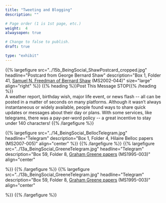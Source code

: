 ```yaml
---
title: "Tweeting and Blogging"
description: ""

# Page order (1 is 1st page, etc.)
weight:  4
alwaysopen: true

# Change to false to publish.
draft: true

type: "exhibit"
---
```


{{% largefigure src="../15b_BeingSocial_ShawPostcard_cropped.jpg"
                headline="Postcard from George Bernard Shaw"
                description="Box 1, Folder 41, [Samuel N. Freedman of Bernard Shaw](https://bc-primo.hosted.exlibrisgroup.com/primo-explore/fulldisplay?docid=ALMA-BC21354365750001021&context=L&vid=bclib_new&search_scope=bcl&tab=bcl_only&lang=en_US) (MS2002-044)"
                size="large" align="right" %}}
{{% heading %}}Post This Message STOP{{% /heading %}}  
A weather report, birthday wish, major life event, or news flash -- all can be posted in a matter of seconds on many platforms. Although it wasn’t always instantaneous or widely available, people found ways to share quick updates or messages about their day or plans. With some services, like telegrams, there was a pay-per-word policy -- a great incentive to stay under 140 characters!
{{% /largefigure %}}



{{% largefigure src="../14_BeingSocial_BellocTelegram.jpg"
            headline="Telegram"
            description="Box 1, Folder 4, Hilaire Belloc papers (MS2007-005)"
            align="center"
        %}}
{{% /largefigure %}}
{{% largefigure src="../13a_BeingSocial_GreeneTelegram.jpg"
            headline="Telegram"
            description="Box 59, Folder 8, [Graham Greene papers](https://bc-primo.hosted.exlibrisgroup.com/primo-explore/fulldisplay?docid=ALMA-BC21351254200001021&context=L&vid=bclib_new&search_scope=bcl&tab=bcl_only&lang=en_US) (MS1995-003)"
            align="center"

%}}
{{% /largefigure %}}
{{% largefigure src="../13b_BeingSocial_GreeneTelegram.jpg"
            headline="Telegram"
            description="Box 59, Folder 8, [Graham Greene papers](https://bc-primo.hosted.exlibrisgroup.com/primo-explore/fulldisplay?docid=ALMA-BC21351254200001021&context=L&vid=bclib_new&search_scope=bcl&tab=bcl_only&lang=en_US) (MS1995-003)"
            align="center"

%}}
{{% /largefigure %}}

